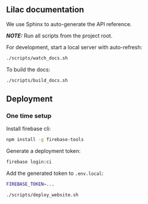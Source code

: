 ## Lilac documentation

We use Sphinx to auto-generate the API reference.

**_NOTE:_** Run all scripts from the project root.

For development, start a local server with auto-refresh:

```bash
./scripts/watch_docs.sh
```

To build the docs:

```bash
./scripts/build_docs.sh
```

## Deployment

### One time setup

Install firebase cli:

```bash
npm install -g firebase-tools
```

Generate a deployment token:

```bash
firebase login:ci
```

Add the generated token to `.env.local`:

```bash
FIREBASE_TOKEN=...
```

```bash
./scripts/deploy_website.sh
```
